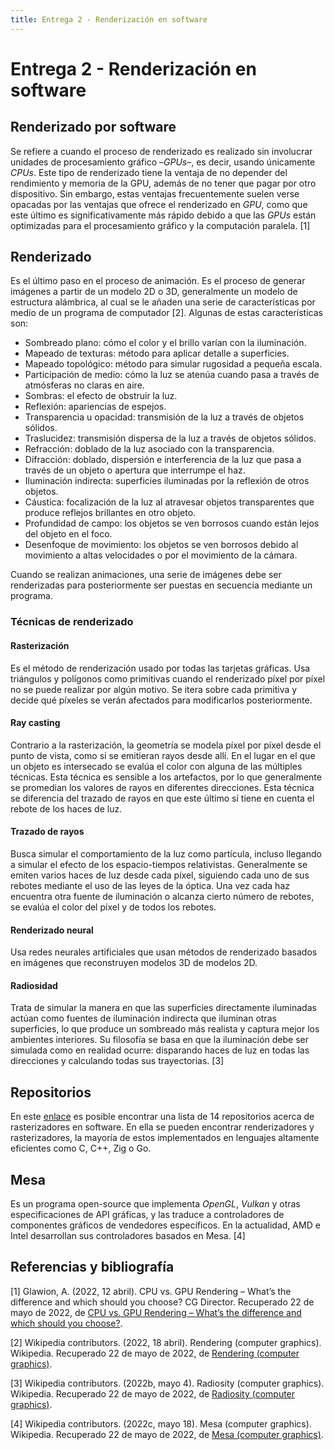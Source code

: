 ```yaml
---
title: Entrega 2 - Renderización en software
---
```


# Entrega 2 - Renderización en software

## Renderizado por software

Se refiere a cuando el proceso de renderizado es realizado sin involucrar unidades de procesamiento gráfico –*GPUs*–, es decir, usando únicamente *CPUs*. Este tipo de renderizado tiene la ventaja de no depender del rendimiento y memoria de la GPU, además de no tener que pagar por otro dispositivo. Sin embargo, estas ventajas frecuentemente suelen verse opacadas por las ventajas que ofrece el renderizado en *GPU*, como que este último es significativamente más rápido debido a que las *GPUs* están optimizadas para el procesamiento gráfico y la computación paralela. [1]

## Renderizado

Es el último paso en el proceso de animación. Es el proceso de generar imágenes a partir de un modelo 2D o 3D, generalmente un modelo de estructura alámbrica, al cual se le añaden una serie de características por medio de un programa de computador [2]. Algunas de estas características son:

- Sombreado plano: cómo el color y el brillo varían con la iluminación.
- Mapeado de texturas: método para aplicar detalle a superficies.
- Mapeado topológico: método para simular rugosidad a pequeña escala.
- Participación de medio: cómo la luz se atenúa cuando pasa a través de atmósferas no claras en aire.
- Sombras: el efecto de obstruir la luz.
- Reflexión: apariencias de espejos.
- Transparencia u opacidad: transmisión de la luz a través de objetos sólidos.
- Traslucidez: transmisión dispersa de la luz a través de objetos sólidos.
- Refracción: doblado de la luz asociado con la transparencia.
- Difracción: doblado, dispersión e interferencia de la luz que pasa a través de un objeto o apertura que interrumpe el haz.
- Iluminación indirecta: superficies iluminadas por la reflexión de otros objetos.
- Cáustica: focalización de la luz al atravesar objetos transparentes que produce reflejos brillantes en otro objeto.
- Profundidad de campo: los objetos se ven borrosos cuando están lejos del objeto en el foco.
- Desenfoque de movimiento: los objetos se ven borrosos debido al movimiento a altas velocidades o por el movimiento de la cámara.

Cuando se realizan animaciones, una serie de imágenes debe ser renderizadas para posteriormente ser puestas en secuencia mediante un programa.

### Técnicas de renderizado

#### Rasterización

Es el método de renderización usado por todas las tarjetas gráficas. Usa triángulos y polígonos como primitivas cuando el renderizado píxel por píxel no se puede realizar por algún motivo. Se itera sobre cada primitiva y decide qué píxeles se verán afectados para modificarlos posteriormente.

#### Ray casting

Contrario a la rasterización, la geometría se modela píxel por píxel desde el punto de vista, como si se emitieran rayos desde allí. En el lugar en el que un objeto es intersecado se evalúa el color con alguna de las múltiples técnicas. Esta técnica es sensible a los artefactos, por lo que generalmente se promedian los valores de rayos en diferentes direcciones. Esta técnica se diferencia del trazado de rayos en que este último sí tiene en cuenta el rebote de los haces de luz.

#### Trazado de rayos

Busca simular el comportamiento de la luz como partícula, incluso llegando a simular el efecto de los espacio-tiempos relativistas. Generalmente se emiten varios haces de luz desde cada píxel, siguiendo cada uno de sus rebotes mediante el uso de las leyes de la óptica. Una vez cada haz encuentra otra fuente de iluminación o alcanza cierto número de rebotes, se evalúa el color del píxel y de todos los rebotes.

#### Renderizado neural

Usa redes neurales artificiales que usan métodos de renderizado basados en imágenes que reconstruyen modelos 3D de modelos 2D.

#### Radiosidad

Trata de simular la manera en que las superficies directamente iluminadas actúan como fuentes de iluminación indirecta que iluminan otras superficies, lo que produce un sombreado más realista y captura mejor los ambientes interiores. Su filosofía se basa en que la iluminación debe ser simulada como en realidad ocurre: disparando haces de luz en todas las direcciones y calculando todas sus trayectorias. [3]

## Repositorios

En este [enlace](https://github.com/topics/software-rasterizer) es posible encontrar una lista de 14 repositorios acerca de rasterizadores en software. En ella se pueden encontrar renderizadores y rasterizadores, la mayoría de estos implementados en lenguajes altamente eficientes como C, C++, Zig o Go.

## Mesa

Es un programa open-source que implementa *OpenGL*, *Vulkan* y otras especificaciones de API gráficas, y las traduce a controladores de componentes gráficos de vendedores específicos. En la actualidad, AMD e Intel desarrollan sus controladores basados en Mesa. [4]

## Referencias y bibliografía

[1] Glawion, A. (2022, 12 abril). CPU vs. GPU Rendering – What’s the difference and which should you choose? CG Director. Recuperado 22 de mayo de 2022, de [CPU vs. GPU Rendering – What’s the difference and which should you choose?](https://www.cgdirector.com/cpu-vs-gpu-rendering/#:%7E:text=CPU%20rendering%20is%20a%20technique,benefits%20to%20using%20CPU%20rendering).

[2] Wikipedia contributors. (2022, 18 abril). Rendering (computer graphics). Wikipedia. Recuperado 22 de mayo de 2022, de [Rendering (computer graphics)](https://en.wikipedia.org/wiki/Rendering_(computer_graphics)).

[3] Wikipedia contributors. (2022b, mayo 4). Radiosity (computer graphics). Wikipedia. Recuperado 22 de mayo de 2022, de [Radiosity (computer graphics)](https://en.wikipedia.org/wiki/Radiosity_(computer_graphics)).

[4] Wikipedia contributors. (2022c, mayo 18). Mesa (computer graphics). Wikipedia. Recuperado 22 de mayo de 2022, de [Mesa (computer graphics)](https://en.wikipedia.org/wiki/Mesa_%28computer_graphics%29#Software_renderer).
